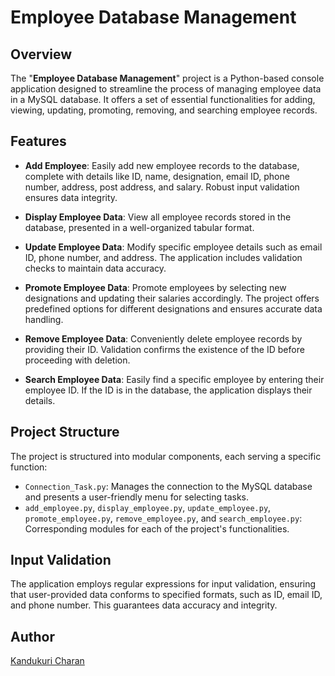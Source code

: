 
# Employee Database Management

## Overview

The "**Employee Database Management**" project is a Python-based console application designed to streamline the process of managing employee data in a MySQL database. It offers a set of essential functionalities for adding, viewing, updating, promoting, removing, and searching employee records. 

## Features

- **Add Employee**: Easily add new employee records to the database, complete with details like ID, name, designation, email ID, phone number, address, post address, and salary. Robust input validation ensures data integrity.

- **Display Employee Data**: View all employee records stored in the database, presented in a well-organized tabular format.

- **Update Employee Data**: Modify specific employee details such as email ID, phone number, and address. The application includes validation checks to maintain data accuracy.

- **Promote Employee Data**: Promote employees by selecting new designations and updating their salaries accordingly. The project offers predefined options for different designations and ensures accurate data handling.

- **Remove Employee Data**: Conveniently delete employee records by providing their ID. Validation confirms the existence of the ID before proceeding with deletion.

- **Search Employee Data**: Easily find a specific employee by entering their employee ID. If the ID is in the database, the application displays their details.

## Project Structure

The project is structured into modular components, each serving a specific function:

- `Connection_Task.py`: Manages the connection to the MySQL database and presents a user-friendly menu for selecting tasks.
- `add_employee.py`, `display_employee.py`, `update_employee.py`, `promote_employee.py`, `remove_employee.py`, and `search_employee.py`: Corresponding modules for each of the project's functionalities.

## Input Validation

The application employs regular expressions for input validation, ensuring that user-provided data conforms to specified formats, such as ID, email ID, and phone number. This guarantees data accuracy and integrity.


## Author

[Kandukuri Charan](https://github.com/Charan513)
    
